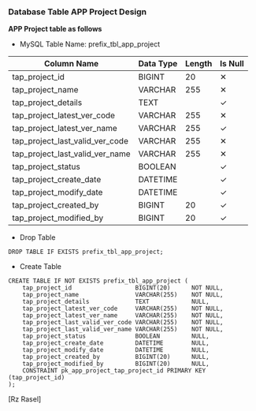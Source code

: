 ### Database Table APP Project Design
**APP Project table as follows**

* MySQL Table Name: prefix_tbl_app_project

| Column Name | Data Type | Length | Is Null |
| ------ | ------ | ------ | ------ |
| tap_project_id | BIGINT | 20 | ✕ |
| tap_project_name | VARCHAR | 255 | ✕ |
| tap_project_details | TEXT |  | ✓ |
| tap_project_latest_ver_code | VARCHAR | 255 | ✕ |
| tap_project_latest_ver_name | VARCHAR | 255 | ✓ |
| tap_project_last_valid_ver_code | VARCHAR | 255 | ✕ |
| tap_project_last_valid_ver_name | VARCHAR | 255 | ✕ |
| tap_project_status | BOOLEAN |  | ✓ |
| tap_project_create_date | DATETIME |  | ✓ |
| tap_project_modify_date | DATETIME |  | ✓ |
| tap_project_created_by | BIGINT | 20 | ✓ |
| tap_project_modified_by | BIGINT | 20 | ✓ |

* Drop Table

```drop_table_metadata
DROP TABLE IF EXISTS prefix_tbl_app_project;
```

* Create Table

```create_table_app_project
CREATE TABLE IF NOT EXISTS prefix_tbl_app_project (
    tap_project_id                  BIGINT(20)      NOT NULL,
    tap_project_name                VARCHAR(255)    NOT NULL,
    tap_project_details             TEXT            NULL,
    tap_project_latest_ver_code     VARCHAR(255)    NOT NULL,
    tap_project_latest_ver_name     VARCHAR(255)    NOT NULL,
    tap_project_last_valid_ver_code VARCHAR(255)    NOT NULL,
    tap_project_last_valid_ver_name VARCHAR(255)    NOT NULL,
    tap_project_status              BOOLEAN         NULL,
    tap_project_create_date         DATETIME        NULL,
    tap_project_modify_date         DATETIME        NULL,
    tap_project_created_by          BIGINT(20)      NULL,
    tap_project_modified_by         BIGINT(20)      NULL,
    CONSTRAINT pk_app_project_tap_project_id PRIMARY KEY (tap_project_id)
);
```

[Rz Rasel]
